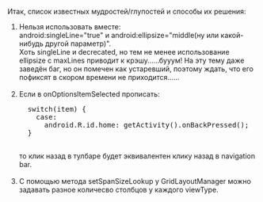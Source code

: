 Итак, список известных мудростей/глупостей и способы их решения:

<ol>
<li>
  Нельзя использовать вместе:
  <br>  android:singleLine="true"  и android:ellipsize="middle(ну или какой-нибудь другой параметр)".
  <br>Хоть singleLine и decrecated, но тем не менее использование ellipsize с maxLines приводит к крэшу……бууум! На эту тему даже заведён баг, но он помечен как устаревший, поэтому ждать, что его пофиксят в скором времени не приходится……
</li>
<br>
<li>
  Если в onOptionsItemSelected прописать:
  <pre>
  switch(item) {
    case: 
      android.R.id.home: getActivity().onBackPressed();
  }
  </pre>
  то клик назад в тулбаре будет эквивалентен клику назад в navigation bar.
</li>
<br>
<li>
  С помощью метода setSpanSizeLookup у GridLayoutManager можно задавать разное количесво столбцов у каждого viewType.
</li>
